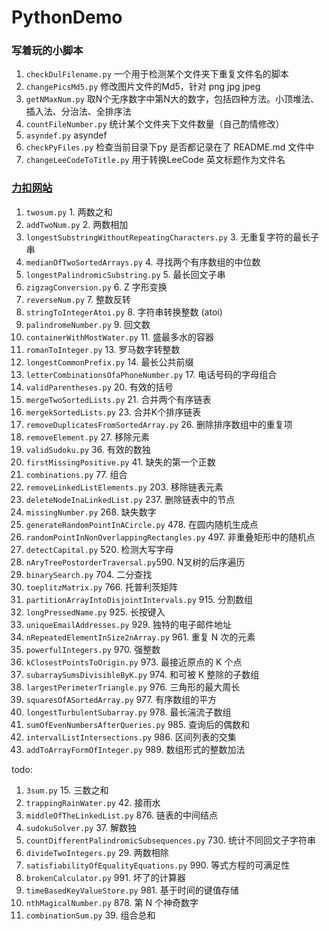# PythonDemo

### 写着玩的小脚本
1. `checkDulFilename.py` 一个用于检测某个文件夹下重复文件名的脚本
1. `changePicsMd5.py` 修改图片文件的Md5，针对 png jpg jpeg
1. `getNMaxNum.py` 取N个无序数字中第N大的数字，包括四种方法。小顶堆法、插入法、分治法、全排序法
1. `countFileNumber.py` 统计某个文件夹下文件数量（自己酌情修改）
1. `asyndef.py` asyndef
1. `checkPyFiles.py` 检查当前目录下py 是否都记录在了 README.md 文件中
1. `changeLeeCodeToTitle.py` 用于转换LeeCode 英文标题作为文件名

### [力扣网站](https://leetcode-cn.com/)
1. `twosum.py` 1. 两数之和
1. `addTwoNum.py` 2. 两数相加
1. `longestSubstringWithoutRepeatingCharacters.py` 3. 无重复字符的最长子串
1. `medianOfTwoSortedArrays.py` 4. 寻找两个有序数组的中位数
1. `longestPalindromicSubstring.py` 5. 最长回文子串
1. `zigzagConversion.py` 6. Z 字形变换
1. `reverseNum.py` 7. 整数反转
1. `stringToIntegerAtoi.py` 8. 字符串转换整数 (atoi)
1. `palindromeNumber.py` 9. 回文数
1. `containerWithMostWater.py` 11. 盛最多水的容器
1. `romanToInteger.py` 13. 罗马数字转整数
1. `longestCommonPrefix.py` 14. 最长公共前缀
1. `letterCombinationsOfaPhoneNumber.py` 17. 电话号码的字母组合
1. `validParentheses.py` 20. 有效的括号
1. `mergeTwoSortedLists.py` 21. 合并两个有序链表
1. `mergekSortedLists.py` 23. 合并K个排序链表
1. `removeDuplicatesFromSortedArray.py` 26. 删除排序数组中的重复项
1. `removeElement.py` 27. 移除元素
1. `validSudoku.py` 36. 有效的数独
1. `firstMissingPositive.py` 41. 缺失的第一个正数
1. `combinations.py` 77. 组合
1. `removeLinkedListElements.py` 203. 移除链表元素
1. `deleteNodeInaLinkedList.py` 237. 删除链表中的节点
1. `missingNumber.py` 268. 缺失数字
1. `generateRandomPointInACircle.py` 478. 在圆内随机生成点
1. `randomPointInNonOverlappingRectangles.py` 497. 非重叠矩形中的随机点
1. `detectCapital.py` 520. 检测大写字母
1. `nAryTreePostorderTraversal.py`590. N叉树的后序遍历
1. `binarySearch.py` 704. 二分查找
1. `toeplitzMatrix.py` 766. 托普利茨矩阵
1. `partitionArrayIntoDisjointIntervals.py` 915. 分割数组
1. `longPressedName.py` 925. 长按键入
1. `uniqueEmailAddresses.py` 929. 独特的电子邮件地址
1. `nRepeatedElementInSize2nArray.py` 961. 重复 N 次的元素
1. `powerfulIntegers.py` 970. 强整数
1. `kClosestPointsToOrigin.py` 973. 最接近原点的 K 个点
1. `subarraySumsDivisibleByK.py` 974. 和可被 K 整除的子数组
1. `largestPerimeterTriangle.py` 976. 三角形的最大周长
1. `squaresOfASortedArray.py` 977. 有序数组的平方
1. `longestTurbulentSubarray.py` 978. 最长湍流子数组
1. `sumOfEvenNumbersAfterQueries.py` 985. 查询后的偶数和
1. `intervalListIntersections.py` 986. 区间列表的交集
1. `addToArrayFormOfInteger.py` 989. 数组形式的整数加法


todo:

1. `3sum.py` 15. 三数之和
1. `trappingRainWater.py` 42. 接雨水
1. `middleOfTheLinkedList.py` 876. 链表的中间结点
1. `sudokuSolver.py` 37. 解数独
1. `countDifferentPalindromicSubsequences.py` 730. 统计不同回文子字符串
1. `divideTwoIntegers.py` 29. 两数相除
1. `satisfiabilityOfEqualityEquations.py` 990. 等式方程的可满足性
1. `brokenCalculator.py` 991. 坏了的计算器
1. `timeBasedKeyValueStore.py` 981. 基于时间的键值存储
1. `nthMagicalNumber.py` 878. 第 N 个神奇数字
1. `combinationSum.py` 39. 组合总和